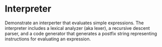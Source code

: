 Interpreter
===========

Demonstrate an interperter that evaluates simple expressions.  The
interpreter includes a lexical analyzer (aka lexer), a recursive
descent parser, and a code generator that generates a postfix string
representing instructions for evaluating an expression.